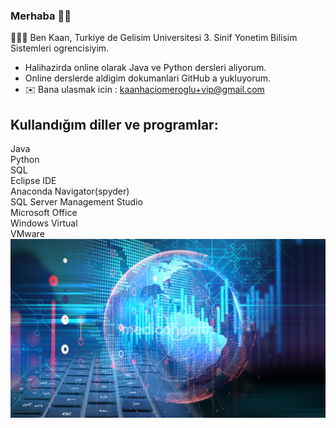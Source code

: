 ### Merhaba 👋🏽

👨🏽‍💻 Ben Kaan, Turkiye de Gelisim Universitesi 3. Sinif Yonetim Bilisim Sistemleri ogrencisiyim.

- Halihazirda online olarak Java ve Python dersleri aliyorum.     
- Online derslerde aldigim dokumanlari GitHub a yukluyorum.     
- ✉️ Bana ulasmak icin : kaanhaciomeroglu+vip@gmail.com      

Kullandığım diller ve programlar:
-
Java    
Python  
SQL     
Eclipse IDE     
Anaconda Navigator(spyder)      
SQL Server Management Studio    
Microsoft Office        
Windows Virtual         
VMware  
![image](https://github.com/KaanHaciomeroglu/KaanHaciomeroglu/blob/main/image/image.png)



